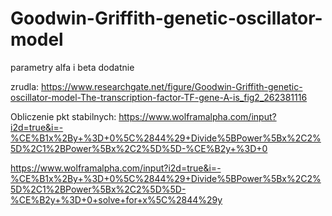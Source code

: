 # Goodwin-Griffith-genetic-oscillator-model

parametry alfa i beta dodatnie

zrudla:
https://www.researchgate.net/figure/Goodwin-Griffith-genetic-oscillator-model-The-transcription-factor-TF-gene-A-is_fig2_262381116


Obliczenie pkt stabilnych:
https://www.wolframalpha.com/input?i2d=true&i=-%CE%B1x%2By+%3D+0%5C%2844%29+Divide%5BPower%5Bx%2C2%5D%2C1%2BPower%5Bx%2C2%5D%5D-%CE%B2y+%3D+0



https://www.wolframalpha.com/input?i2d=true&i=-%CE%B1x%2By+%3D+0%5C%2844%29+Divide%5BPower%5Bx%2C2%5D%2C1%2BPower%5Bx%2C2%5D%5D-%CE%B2y+%3D+0+solve+for+x%5C%2844%29y